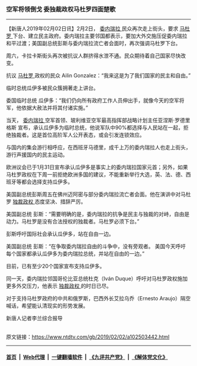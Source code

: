 ### 空军将领倒戈 委独裁政权马杜罗四面楚歌
------------------------

<div class="post_content">
 <p>
  【新唐人2019年02月02日讯】2月2日，
  <a href="https://www.ntdtv.com/gb/委内瑞拉.htm">
   委内瑞拉
  </a>
  民众再次走上街头，要求
  <a href="https://www.ntdtv.com/gb/马杜罗.htm">
   马杜罗
  </a>
  下台、建立民主政府。委内瑞拉主要邻国都表示，要加大外交施压促委内瑞拉和平过渡；美国副总统彭斯与委内瑞拉流亡者会面时，再次强调马杜罗下台。
 </p>
 <p>
  周六，卡拉卡斯街头再次被抗议人群挤得水泄不通。民众期待着自己国家尽快改变。
 </p>
 <p>
  抗议
  <a href="https://www.ntdtv.com/gb/马杜罗.htm">
   马杜罗
  </a>
  政权的民众 Ailin Gonzalez：“我来这是为了我们国家的民主和自由。”
 </p>
 <p>
  临时总统瓜伊多被民众簇拥著走上讲台。
 </p>
 <p>
  委国临时总统 瓜伊多：“我们仍向所有政府工作人员伸出手，就像今天的空军将军，他依据大赦法并将其付诸实施。”
 </p>
 <p>
  当天，
  <a href="https://www.ntdtv.com/gb/委内瑞拉.htm">
   委内瑞拉
  </a>
  空军首领、玻利维亚空军最高指挥部战略计划主任亚涅斯·罗德里格斯 宣布，承认瓜伊多为临时总统，他说军队中90%都选择与人民站在一起，拒绝独裁者。这是首位高阶军人公开表态，或会引发连锁效应。
 </p>
 <p>
  与国内的集会游行相呼应，在西班牙马德里，成千上万的委内瑞拉人也走上街头，游行声援国内的民主运动。
 </p>
 <p>
  欧洲议会已于1月31日宣布承认瓜伊多是事实上的委内瑞拉国家元首；另外，如果马杜罗政权在下周一前拒绝欧洲多国的建议，不能重新举行大选，英、法、德、西班牙等都会选择支持瓜伊多。
 </p>
 <p>
  美国副总统彭斯周五在佛州迈阿密与部分委内瑞拉流亡者会面。他在演讲中对马杜罗
  <a href="https://www.ntdtv.com/gb/独裁政权.htm">
   独裁政权
  </a>
  态度坚决、措辞严厉。
 </p>
 <p>
  美国副总统 彭斯：“需要明确的是，委内瑞拉的抗争是民主与独裁的对峙，自由是动力。马杜罗是没有合法授权的独裁者。马杜罗必须下台。”
 </p>
 <p>
  彭斯呼吁国际社会承认瓜伊多，站在自由一边。
 </p>
 <p>
  美国副总统 彭斯：“在争取委内瑞拉自由的斗争中，没有旁观者。 美国今天呼吁每个国家都承认瓜伊多为委内瑞拉总统，并站在自由的一边。”
 </p>
 <p>
  目前，已有至少20个国家宣布支持瓜伊多。
 </p>
 <p>
  同一天，委内瑞拉邻国哥伦比亚总统杜克（Iván Duque）呼吁对马杜罗政权施加更多外交压力，他表示
  <a href="https://www.ntdtv.com/gb/独裁政权.htm">
   独裁政权
  </a>
  的时日已尽。
 </p>
 <p>
  对于支持马杜罗政府的中共和俄罗斯，巴西外长艾拉乌乔（Ernesto Araujo）隔空喊话，希望能认清现实的形势发展。
 </p>
 <p>
  新唐人记者李兰综合报导
 </p>
 <div class="single_ad">
 </div>
</div>

<br/>原文链接：https://www.ntdtv.com/gb/2019/02/02/a102503442.html


------------------------
#### [首页](https://github.com/gfw-breaker/banned-news/blob/master/README.md) &nbsp;|&nbsp; [Web代理](https://github.com/labour-camp/helloworld) &nbsp;|&nbsp; [一键翻墙软件](https://github.com/gfw-breaker/nogfw/blob/master/README.md) &nbsp;|&nbsp; [《九评共产党》](https://github.com/gfw-breaker/9ping.md/blob/master/README.md#九评之一评共产党是什么) &nbsp;|&nbsp; [《解体党文化》](https://github.com/gfw-breaker/jtdwh.md/blob/master/README.md#绪论)

